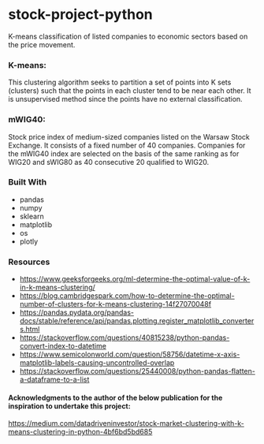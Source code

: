 # stock-project-python
K-means classification of listed companies to economic sectors based on the price movement.

### K-means:
This clustering algorithm seeks to partition a set of points into K sets (clusters) such that the points in each cluster tend to be near each other.
It is unsupervised method since the points have no external classification.

### mWIG40:
Stock price index of medium-sized companies listed on the Warsaw Stock Exchange.
It consists of a fixed number of 40 companies. Companies for the mWIG40 index are selected on the basis of the same ranking as for WIG20 and sWIG80 as 40 consecutive 20 qualified to WIG20.

### Built With

- pandas
- numpy
- sklearn
- matplotlib
- os
- plotly

### Resources

- https://www.geeksforgeeks.org/ml-determine-the-optimal-value-of-k-in-k-means-clustering/
- https://blog.cambridgespark.com/how-to-determine-the-optimal-number-of-clusters-for-k-means-clustering-14f27070048f
- https://pandas.pydata.org/pandas-docs/stable/reference/api/pandas.plotting.register_matplotlib_converters.html
- https://stackoverflow.com/questions/40815238/python-pandas-convert-index-to-datetime
- https://www.semicolonworld.com/question/58756/datetime-x-axis-matplotlib-labels-causing-uncontrolled-overlap
- https://stackoverflow.com/questions/25440008/python-pandas-flatten-a-dataframe-to-a-list

#### Acknowledgments to the author of the below publication for the inspiration to undertake this project:
https://medium.com/datadriveninvestor/stock-market-clustering-with-k-means-clustering-in-python-4bf6bd5bd685
